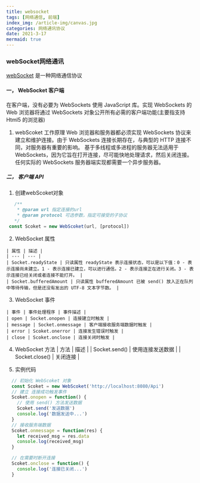 ```yaml
---
title: websocket
tags: [网络通信, 前端]
index_img: /article-img/canvas.jpg
categories: 网络通讯协议
date: 2021-3-17
mermaid: true
---
```

### webSocket网络通讯
[webSocket](https://developer.mozilla.org/zh-CN/docs/Web/API/WebSocket) 是一种网络通信协议
<!-- more -->
#### 一， WebSocket 客户端
  在客户端，没有必要为 WebSockets 使用 JavaScript 库。实现 WebSockets 的 Web 浏览器将通过 WebSockets 对象公开所有必需的客户端功能(主要指支持 Html5 的浏览器)
  1. webScoket 工作原理 
    Web 浏览器和服务器都必须实现 WebSockets 协议来建立和维护连接。由于 WebSockets 连接长期存在，与典型的 HTTP 连接不同，对服务器有重要的影响。
    基于多线程或多进程的服务器无法适用于 WebSockets，因为它旨在打开连接，尽可能快地处理请求，然后关闭连接。任何实际的 WebSockets 服务器端实现都需要一个异步服务器。
##### 二， 客户端 API
  1. 创建webScoket对象
   ```js
      /**
       * @param url 指定连接的url
       * @param protocol 可选参数，指定可接受的子协议
      */
    const Scoket = new WebScoket(url, [protocol])
   ```
  2. WebSocket 属性

    | 属性 | 描述 |
    | --- | --- |
    | Socket.readyState | 只读属性 readyState 表示连接状态，可以是以下值：0 - 表示连接尚未建立。1 - 表示连接已建立，可以进行通信。2 - 表示连接正在进行关闭。3 - 表示连接已经关闭或者连接不能打开。 |
    | Socket.bufferedAmount | 只读属性 bufferedAmount 已被 send() 放入正在队列中等待传输，但是还没有发出的 UTF-8 文本字节数。 |
  3. WebSocket 事件

    | 事件 | 事件处理程序 | 事件描述 |
    | open | Socket.onopen | 连接建立时触发 |
    | message | Socket.onmessage | 客户端接收服务端数据时触发 |
    | error | Scoket.onerror | 连接发生错误时触发 |
    | close | Scoket.onclose | 连接关闭时触发 |

  4. WebSocket 方法
    | 方法 | 描述 |
    | Socket.send() | 使用连接发送数据 |
    | Socket.close() | 关闭连接 |

  5. 实例代码
  ```js
    // 初始化 WebScoket 对象
    const Scoket = new WebScoket('http://localhost:8080/Api')
    // 建立 连接成功触发事件
    Scoket.onopen = function() {
      // 使用 send() 方法发送数据
      Scoket.send('发送数据')
      console.log('数据发送中...')
    }
    // 接收服务端数据
    Scoket.onmessage = function(res) {
      let received_msg = res.data
      console.log(received_msg)
    }

    // 在需要时断开连接
    Scoket.onclose = function() {
      console.log('连接已关闭...')
    }
  ```